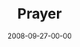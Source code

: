 ---
layout: message
category: message
series: "Core Strength"
title: "Prayer"
date: 2008-09-27-00-00
message_id: 521
audio: "http://s3.amazonaws.com/crossroads-media/message/audio/092708Service.mp3"
audio-duration: "41:59"
program: "http://s3.amazonaws.com/crossroads-media/documents/0927_28Program.pdf"
notes-description: "Chuck Mingo discusses prayer as an essential ingredient in building up our spiritual core. "
notes: "http://s3.amazonaws.com/crossroads-media/documents/092808StudyNotes.pdf"
notes-title: "Core Strength&#58; Prayer (Study Notes)"
description: "Chuck Mingo discusses prayer as an essential ingredient in building up our spiritual core. "
video: "http://s3.amazonaws.com/crossroads-media/message/video/092708Service.mp4"
video-duration: "41:59"
video-image: "http://s3.amazonaws.com/crossroads-media/images/092808ServiceStill.jpg"
explicit: false
---